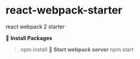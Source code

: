 # react-webpack-starter
react webpack 2 starter

:dart: **Install Packages**
> npm install
:dart: **Start webpack server**
> npm start
